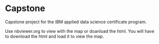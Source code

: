 # Capstone
Capstone project for the IBM applied data science certificate program.


Use nbviewer.org to view with the map or doanload the html.
You will have to download the html and load it to view the map.
